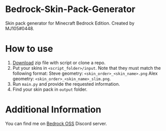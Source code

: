 # Bedrock-Skin-Pack-Generator

Skin pack generator for Minecraft Bedrock Edition.
Created by MJ105#0448.

# How to use

1. [Download](https://github.com/MedicalJewel105/bedrock-skin-pack-generator/releases) zip file with script or clone a repo.
2. Put your skins in `<script_folder>/input`. Note that they must match the following format:
Steve geometry: `<skin_order>_<skin_name>.png`
Alex geometry: `<skin_order>_<skin_name>_slim.png`.
3. Run `main.py` and provide the requested information.
4. Find your skin pack in `output` folder.

# Additional Information

You can find me on [Bedrock OSS](https://discord.gg/XjV87YN) Discord server.
